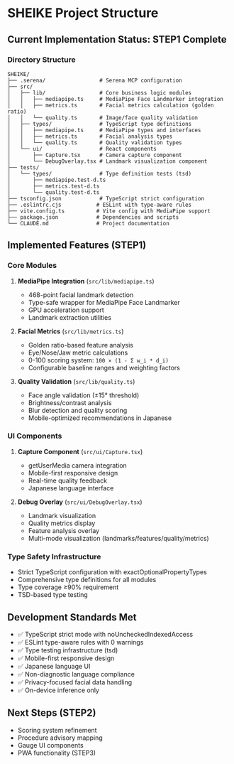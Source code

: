 # SHEIKE Project Structure

## Current Implementation Status: STEP1 Complete

### Directory Structure
```
SHEIKE/
├── .serena/                 # Serena MCP configuration
├── src/
│   ├── lib/                 # Core business logic modules
│   │   ├── mediapipe.ts     # MediaPipe Face Landmarker integration
│   │   ├── metrics.ts       # Facial metrics calculation (golden ratio)
│   │   └── quality.ts       # Image/face quality validation
│   ├── types/               # TypeScript type definitions
│   │   ├── mediapipe.ts     # MediaPipe types and interfaces
│   │   ├── metrics.ts       # Facial analysis types
│   │   └── quality.ts       # Quality validation types
│   └── ui/                  # React components
│       ├── Capture.tsx      # Camera capture component
│       └── DebugOverlay.tsx # Landmark visualization component
├── tests/
│   └── types/               # Type definition tests (tsd)
│       ├── mediapipe.test-d.ts
│       ├── metrics.test-d.ts
│       └── quality.test-d.ts
├── tsconfig.json            # TypeScript strict configuration
├── .eslintrc.cjs           # ESLint with type-aware rules
├── vite.config.ts          # Vite config with MediaPipe support
├── package.json            # Dependencies and scripts
└── CLAUDE.md               # Project documentation
```

## Implemented Features (STEP1)

### Core Modules
1. **MediaPipe Integration** (`src/lib/mediapipe.ts`)
   - 468-point facial landmark detection
   - Type-safe wrapper for MediaPipe Face Landmarker
   - GPU acceleration support
   - Landmark extraction utilities

2. **Facial Metrics** (`src/lib/metrics.ts`)
   - Golden ratio-based feature analysis
   - Eye/Nose/Jaw metric calculations
   - 0-100 scoring system: `100 × (1 - Σ w_i * d_i)`
   - Configurable baseline ranges and weighting factors

3. **Quality Validation** (`src/lib/quality.ts`)
   - Face angle validation (±15° threshold)
   - Brightness/contrast analysis
   - Blur detection and quality scoring
   - Mobile-optimized recommendations in Japanese

### UI Components
1. **Capture Component** (`src/ui/Capture.tsx`)
   - getUserMedia camera integration
   - Mobile-first responsive design
   - Real-time quality feedback
   - Japanese language interface

2. **Debug Overlay** (`src/ui/DebugOverlay.tsx`)
   - Landmark visualization
   - Quality metrics display
   - Feature analysis overlay
   - Multi-mode visualization (landmarks/features/quality/metrics)

### Type Safety Infrastructure
- Strict TypeScript configuration with exactOptionalPropertyTypes
- Comprehensive type definitions for all modules
- Type coverage ≥90% requirement
- TSD-based type testing

## Development Standards Met
- ✅ TypeScript strict mode with noUncheckedIndexedAccess
- ✅ ESLint type-aware rules with 0 warnings
- ✅ Type testing infrastructure (tsd)
- ✅ Mobile-first responsive design
- ✅ Japanese language UI
- ✅ Non-diagnostic language compliance
- ✅ Privacy-focused facial data handling
- ✅ On-device inference only

## Next Steps (STEP2)
- Scoring system refinement
- Procedure advisory mapping
- Gauge UI components
- PWA functionality (STEP3)